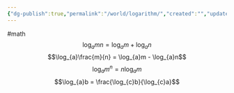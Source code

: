 ```yaml
---
{"dg-publish":true,"permalink":"/world/logarithm/","created":"","updated":""}
---
```


#math  
$$\log_{a}mn = \log_{a}m + \log_{a}n$$
$$\log_{a}\frac{m}{n} = \log_{a}m - \log_{a}n$$
$$\log_{a}m^{n} = n \log_{a}m$$
$$\log_{a}b = \frac{\log_{c}b}{\log_{c}a}$$